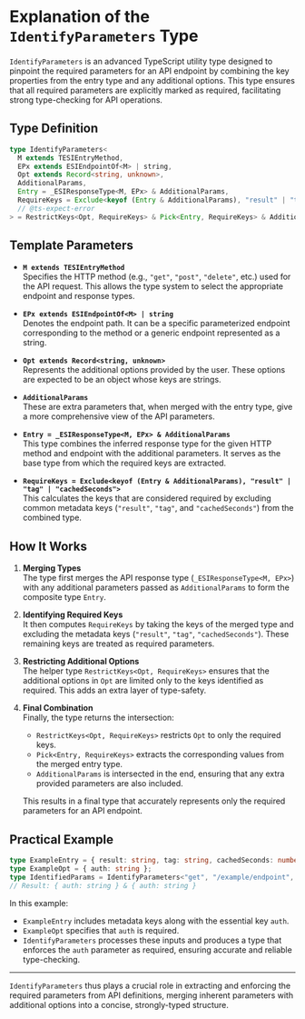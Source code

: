 # Explanation of the `IdentifyParameters` Type

`IdentifyParameters` is an advanced TypeScript utility type designed to pinpoint the required parameters for an API endpoint by combining the key properties from the entry type and any additional options. This type ensures that all required parameters are explicitly marked as required, facilitating strong type-checking for API operations.

## Type Definition

```typescript
type IdentifyParameters<
  M extends TESIEntryMethod,
  EPx extends ESIEndpointOf<M> | string,
  Opt extends Record<string, unknown>,
  AdditionalParams,
  Entry = _ESIResponseType<M, EPx> & AdditionalParams,
  RequireKeys = Exclude<keyof (Entry & AdditionalParams), "result" | "tag" | "cachedSeconds">
  // @ts-expect-error 
> = RestrictKeys<Opt, RequireKeys> & Pick<Entry, RequireKeys> & AdditionalParams;
```

## Template Parameters

- **`M extends TESIEntryMethod`**  
  Specifies the HTTP method (e.g., `"get"`, `"post"`, `"delete"`, etc.) used for the API request. This allows the type system to select the appropriate endpoint and response types.

- **`EPx extends ESIEndpointOf<M> | string`**  
  Denotes the endpoint path. It can be a specific parameterized endpoint corresponding to the method or a generic endpoint represented as a string.

- **`Opt extends Record<string, unknown>`**  
  Represents the additional options provided by the user. These options are expected to be an object whose keys are strings.

- **`AdditionalParams`**  
  These are extra parameters that, when merged with the entry type, give a more comprehensive view of the API parameters.

- **`Entry = _ESIResponseType<M, EPx> & AdditionalParams`**  
  This type combines the inferred response type for the given HTTP method and endpoint with the additional parameters. It serves as the base type from which the required keys are extracted.

- **`RequireKeys = Exclude<keyof (Entry & AdditionalParams), "result" | "tag" | "cachedSeconds">`**  
  This calculates the keys that are considered required by excluding common metadata keys (`"result"`, `"tag"`, and `"cachedSeconds"`) from the combined type.

## How It Works

1. **Merging Types**  
   The type first merges the API response type (`_ESIResponseType<M, EPx>`) with any additional parameters passed as `AdditionalParams` to form the composite type `Entry`.

2. **Identifying Required Keys**  
   It then computes `RequireKeys` by taking the keys of the merged type and excluding the metadata keys (`"result"`, `"tag"`, `"cachedSeconds"`). These remaining keys are treated as required parameters.

3. **Restricting Additional Options**  
   The helper type `RestrictKeys<Opt, RequireKeys>` ensures that the additional options in `Opt` are limited only to the keys identified as required. This adds an extra layer of type-safety.

4. **Final Combination**  
   Finally, the type returns the intersection:
   - `RestrictKeys<Opt, RequireKeys>` restricts `Opt` to only the required keys.
   - `Pick<Entry, RequireKeys>` extracts the corresponding values from the merged entry type.
   - `AdditionalParams` is intersected in the end, ensuring that any extra provided parameters are also included.
   
   This results in a final type that accurately represents only the required parameters for an API endpoint.

## Practical Example

```typescript
type ExampleEntry = { result: string, tag: string, cachedSeconds: number, auth: string };
type ExampleOpt = { auth: string };
type IdentifiedParams = IdentifyParameters<"get", "/example/endpoint", ExampleOpt, ExampleEntry>;
// Result: { auth: string } & { auth: string }
```

In this example:
- `ExampleEntry` includes metadata keys along with the essential key `auth`.
- `ExampleOpt` specifies that `auth` is required.
- `IdentifyParameters` processes these inputs and produces a type that enforces the `auth` parameter as required, ensuring accurate and reliable type-checking.

---

`IdentifyParameters` thus plays a crucial role in extracting and enforcing the required parameters from API definitions, merging inherent parameters with additional options into a concise, strongly-typed structure.
